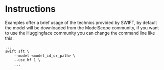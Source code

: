 # Instructions

Examples offer a brief usage of the technics provided by SWIFT, by default the model will be downloaded from the ModelScope community,
if you want to use the Huggingface community you can change the command line like this:

```shell
...
swift sft \
    --model <model_id_or_path> \
    --use_hf 1 \
    ...
```
